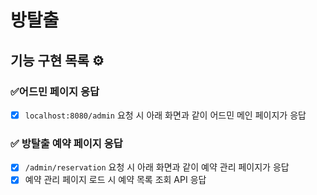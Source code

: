 # 방탈출

## 기능 구현 목록 ⚙️

### ✅어드민 페이지 응답

- [x] `localhost:8080/admin` 요청 시 아래 화면과 같이 어드민 메인 페이지가 응답

### ✅ 방탈출 예약 페이지 응답

- [x] `/admin/reservation` 요청 시 아래 화면과 같이 예약 관리 페이지가 응답
- [x] 예약 관리 페이지 로드 시 예약 목록 조회 API 응답
